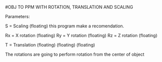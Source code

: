 #OBJ TO PPM WITH ROTATION, TRANSLATION AND SCALING

Parameters:

S = Scaling (floating) this program make a recomendation.

Rx = X rotation (floating)
Ry = Y rotation (floating)
Rz = Z rotation (floating)

T = Translation (floating) (floating) (floating)

The rotations are going to perform rotation from the center of object
